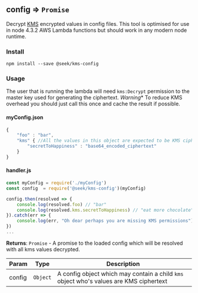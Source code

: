 <a name="module_config"></a>

## config ⇒ <code>Promise</code>
Decrypt [KMS](https://aws.amazon.com/kms/) encrypted values in config files. This tool is optimised for use in node 4.3.2 AWS Lambda functions but should work in any modern node runtime.

### Install
```
npm install --save @seek/kms-config
```

### Usage
The user that is running the lambda will need `kms:Decrypt` permission to the master key used for generating the ciphertext.
*Warning** To reduce KMS overhead you should just call this once and cache the result if possible.

#### myConfig.json
```javascript
{
    "foo" : "bar",
    "kms" { //All the values in this object are expected to be KMS ciphertext 
        "secretToHappiness" : "base64_encoded_ciphertext"
    }
}
```
#### handler.js
```javascript
const myConfig = require('./myConfig')
const config  = require('@seek/kms-config')(myConfig)

config.then(resolved => {
    console.log(resolved.foo) // "bar"
    console.log(resolved.kms.secretToHappiness) // "eat more chocolate"
}).catch(err => {
    console.log(err, "Oh dear perhaps you are missing KMS permissions")
})
...
```

**Returns**: <code>Promise</code> - A promise to the loaded config which will be resolved with all kms values decrypted.  

| Param | Type | Description |
| --- | --- | --- |
| config | <code>Object</code> | A config object which may contain a child `kms` object who's values are KMS ciphertext |

